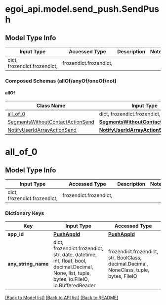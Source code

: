 # egoi_api.model.send_push.SendPush

## Model Type Info
Input Type | Accessed Type | Description | Notes
------------ | ------------- | ------------- | -------------
dict, frozendict.frozendict,  | frozendict.frozendict,  |  | 

### Composed Schemas (allOf/anyOf/oneOf/not)
#### allOf
Class Name | Input Type | Accessed Type | Description | Notes
------------- | ------------- | ------------- | ------------- | -------------
[all_of_0](#all_of_0) | dict, frozendict.frozendict,  | frozendict.frozendict,  |  | 
[SegmentsWithoutContactActionSend](SegmentsWithoutContactActionSend.md) | [**SegmentsWithoutContactActionSend**](SegmentsWithoutContactActionSend.md) | [**SegmentsWithoutContactActionSend**](SegmentsWithoutContactActionSend.md) |  | 
[NotifyUserIdArrayActionSend](NotifyUserIdArrayActionSend.md) | [**NotifyUserIdArrayActionSend**](NotifyUserIdArrayActionSend.md) | [**NotifyUserIdArrayActionSend**](NotifyUserIdArrayActionSend.md) |  | 

# all_of_0

## Model Type Info
Input Type | Accessed Type | Description | Notes
------------ | ------------- | ------------- | -------------
dict, frozendict.frozendict,  | frozendict.frozendict,  |  | 

### Dictionary Keys
Key | Input Type | Accessed Type | Description | Notes
------------ | ------------- | ------------- | ------------- | -------------
**app_id** | [**PushAppId**](PushAppId.md) | [**PushAppId**](PushAppId.md) |  | [optional] 
**any_string_name** | dict, frozendict.frozendict, str, date, datetime, int, float, bool, decimal.Decimal, None, list, tuple, bytes, io.FileIO, io.BufferedReader | frozendict.frozendict, str, BoolClass, decimal.Decimal, NoneClass, tuple, bytes, FileIO | any string name can be used but the value must be the correct type | [optional]

[[Back to Model list]](../../README.md#documentation-for-models) [[Back to API list]](../../README.md#documentation-for-api-endpoints) [[Back to README]](../../README.md)

